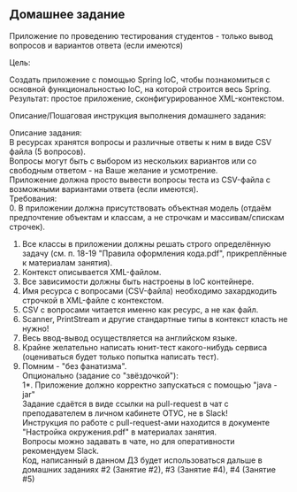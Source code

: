 Домашнее задание
----------------

Приложение по проведению тестирования студентов - только вывод вопросов и вариантов ответа (если имеются)

Цель:

Создать приложение с помощью Spring IoC, чтобы познакомиться с основной функциональностью IoC, на которой строится весь Spring.\
Результат: простое приложение, сконфигурированное XML-контекстом.

Описание/Пошаговая инструкция выполнения домашнего задания:

Описание задания:\
В ресурсах хранятся вопросы и различные ответы к ним в виде CSV файла (5 вопросов).\
Вопросы могут быть с выбором из нескольких вариантов или со свободным ответом - на Ваше желание и усмотрение.\
Приложение должна просто вывести вопросы теста из CSV-файла с возможными вариантами ответа (если имеются).\
Требования:\
0\. В приложении должна присутствовать объектная модель (отдаём предпочтение объектам и классам, а не строчкам и массивам/спискам строчек).

1.  Все классы в приложении должны решать строго определённую задачу (см. п. 18-19 "Правила оформления кода.pdf", прикреплённые к материалам занятия).
2.  Контекст описывается XML-файлом.
3.  Все зависимости должны быть настроены в IoC контейнере.
4.  Имя ресурса с вопросами (CSV-файла) необходимо захардкодить строчкой в XML-файле с контекстом.
5.  CSV с вопросами читается именно как ресурс, а не как файл.
6.  Scanner, PrintStream и другие стандартные типы в контекст класть не нужно!
7.  Весь ввод-вывод осуществляется на английском языке.
8.  Крайне желательно написать юнит-тест какого-нибудь сервиса (оцениваться будет только попытка написать тест).
9.  Помним - "без фанатизма".\
    Опционально (задание со "звёздочкой"):\
    1*. Приложение должно корректно запускаться с помощью "java -jar"\
    Задание сдаётся в виде ссылки на pull-request в чат с преподавателем в личном кабинете ОТУС, не в Slack!\
    Инструкция по работе с pull-request-ами находится в документе "Настройка окружения.pdf" в материалах занятия.\
    Вопросы можно задавать в чате, но для оперативности рекомендуем Slack.\
    Код, написанный в данном ДЗ будет использоваться дальше в домашних заданиях #2 (Занятие #2), #3 (Занятие #4), #4 (Занятие #5)